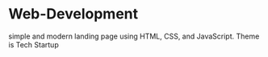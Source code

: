 # Web-Development
simple and modern landing page using HTML, CSS, and JavaScript. Theme is Tech Startup
